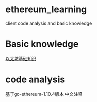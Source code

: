 # ethereum_learning
client code analysis and basic knowledge

#  Basic knowledge 

[以太坊基础知识](https://note.youdao.com/ynoteshare1/index.html?id=913c0f7376e20b07d9089c6552524bc6&type=notebook)




#   code analysis
基于go-ethereum-1.10.4版本 中文注释

